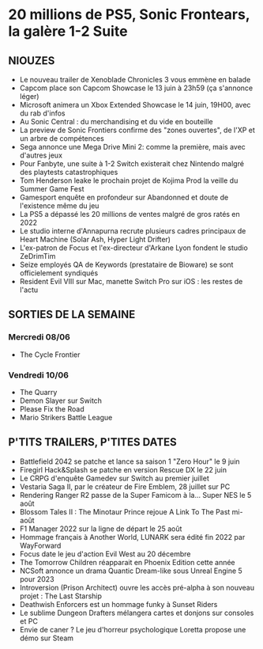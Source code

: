 # 20 millions de PS5, Sonic Frontears, la galère 1-2 Suite

## NIOUZES

- Le nouveau trailer de Xenoblade Chronicles 3 vous emmène en balade
- Capcom place son Capcom Showcase le 13 juin à 23h59 (ça s'annonce léger)
- Microsoft animera un Xbox Extended Showcase le 14 juin, 19H00, avec du rab d'infos
- Au Sonic Central : du merchandising et du vide en bouteille
- La preview de Sonic Frontiers confirme des "zones ouvertes", de l'XP et un arbre de compétences
- Sega annonce une Mega Drive Mini 2: comme la première, mais avec d'autres jeux
- Pour Fanbyte, une suite à 1-2 Switch existerait chez Nintendo malgré des playtests catastrophiques
- Tom Henderson leake le prochain projet de Kojima Prod la veille du Summer Game Fest
- Gamesport enquête en profondeur sur Abandonned et doute de l'existence même du jeu
- La PS5 a dépassé les 20 millions de ventes malgré de gros ratés en 2022
- Le studio interne d'Annapurna recrute plusieurs cadres principaux de Heart Machine (Solar Ash, Hyper Light Drifter)
- L'ex-patron de Focus et l'ex-directeur d'Arkane Lyon fondent le studio ZeDrimTim
- Seize employés QA de Keywords (prestataire de Bioware) se sont officielement syndiqués
- Resident Evil VIII sur Mac, manette Switch Pro sur iOS : les restes de l'actu

## SORTIES DE LA SEMAINE

### Mercredi 08/06
- The Cycle Frontier

### Vendredi 10/06
- The Quarry
- Demon Slayer sur Switch
- Please Fix the Road
- Mario Strikers Battle League

## P'TITS TRAILERS, P'TITES DATES
- Battlefield 2042 se patche et lance sa saison 1 "Zero Hour" le 9 juin
- Firegirl Hack&Splash se patche en version Rescue DX le 22 juin
- Le CRPG d'enquête Gamedev sur Switch au premier juillet
- Vestaria Saga II, par le créateur de Fire Emblem, 28 juillet sur PC
- Rendering Ranger R2 passe de la Super Famicom à la... Super NES le 5 août
- Blossom Tales II : The Minotaur Prince rejoue A Link To The Past mi-août
- F1 Manager 2022 sur la ligne de départ le 25 août
- Hommage français à Another World, LUNARK sera édité fin 2022 par WayForward
- Focus date le jeu d'action Evil West au 20 décembre
- The Tomorrow Children réapparait en Phoenix Edition cette année
- NCSoft annonce un drama Quantic Dream-like sous Unreal Engine 5 pour 2023
- Introversion (Prison Architect) ouvre les accès pré-alpha à son nouveau projet : The Last Starship
- Deathwish Enforcers est un hommage funky à Sunset Riders
- Le sublime Dungeon Drafters mélangera cartes et donjons sur consoles et PC
- Envie de caner ? Le jeu d'horreur psychologique Loretta propose une démo sur Steam


